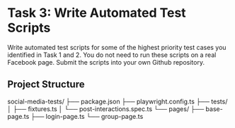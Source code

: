 # Task 3: Write Automated Test Scripts
Write automated test scripts for some of the highest priority test cases you
identified in Task 1 and 2. You do not need to run these scripts on a real Facebook
page. Submit the scripts into your own Github repository.

## Project Structure
social-media-tests/
├── package.json
├── playwright.config.ts
├── tests/
│   ├── fixtures.ts
│   └── post-interactions.spec.ts
└── pages/
    ├── base-page.ts
    ├── login-page.ts
    └── group-page.ts
